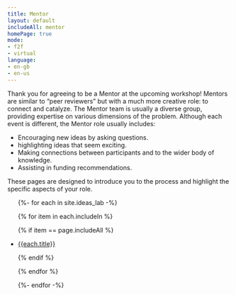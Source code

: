 ```yaml
---
title: Mentor
layout: default
includeAll: mentor
homePage: true
mode:
- f2f
- virtual
language:
- en-gb
- en-us
---
```

Thank you for agreeing to be a Mentor at the upcoming workshop! Mentors are similar to “peer reviewers” but with a much more creative role: to connect and catalyze. The Mentor team is usually a diverse group, providing expertise on various dimensions of the problem. Although each event is different, the Mentor role usually includes:
 * Encouraging new ideas by asking questions.
 * highlighting ideas that seem exciting. 
 * Making connections between participants and to the wider body of knowledge.
 * Assisting in funding recommendations.

These pages are designed to introduce you to the process and highlight the specific aspects of your role.

<ul>
{%- for each in site.ideas_lab -%}

{% for item in each.includeIn %}

{% if item == page.includeAll %}

<li><a href="{{each.url}}">{{each.title}}</a></li>

{% endif %}

{% endfor %}

{%- endfor -%}
</ul>